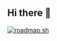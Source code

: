 ## Hi there 👋


<a href="https://roadmap.sh"><img src="https://roadmap.sh/card/tall/668fd0b0600e4dccf235bf5e?variant=dark&roadmaps=aws" alt="roadmap.sh"/></a>

<!--
**guillemcompanysgarcia/guillemcompanysgarcia** is a ✨ _special_ ✨ repository because its `README.md` (this file) appears on your GitHub profile.

Here are some ideas to get you started:

- 🔭 I’m currently working on ...
- 🌱 I’m currently learning ...
- 👯 I’m looking to collaborate on ...
- 🤔 I’m looking for help with ...
- 💬 Ask me about ...
- 📫 How to reach me: ...
- 😄 Pronouns: ...
- ⚡ Fun fact: ...
-->

